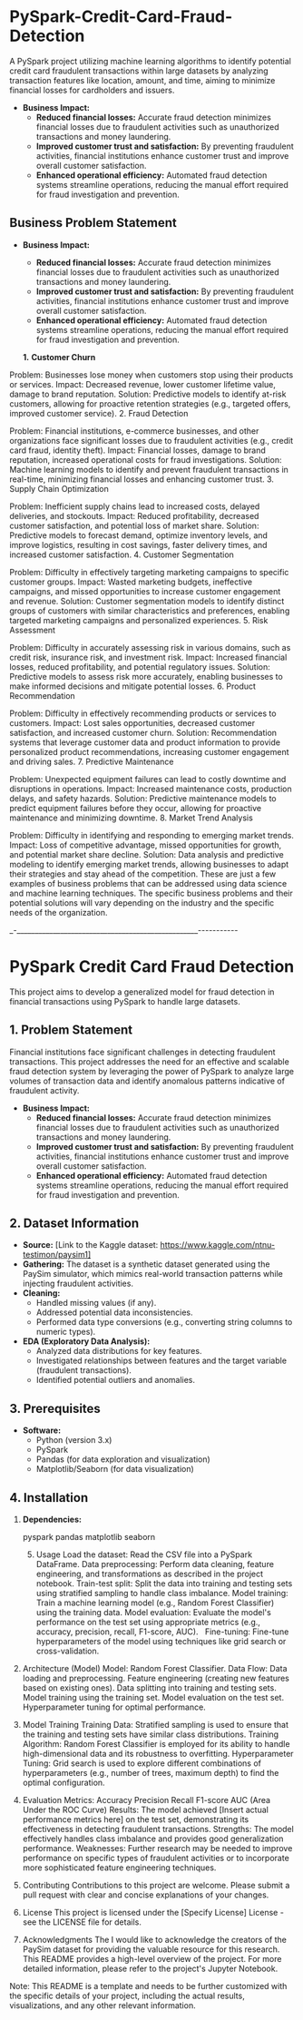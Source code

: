 # PySpark-Credit-Card-Fraud-Detection
A PySpark project utilizing machine learning algorithms to identify potential credit card fraudulent transactions within large datasets by analyzing transaction features like location, amount, and time, aiming to minimize financial losses for cardholders and issuers. 

* **Business Impact:** 
    * **Reduced financial losses:** Accurate fraud detection minimizes financial losses due to fraudulent activities such as unauthorized transactions and money laundering.
    * **Improved customer trust and satisfaction:** By preventing fraudulent activities, financial institutions enhance customer trust and improve overall customer satisfaction.
    * **Enhanced operational efficiency:** Automated fraud detection systems streamline operations, reducing the manual effort required for fraud investigation and prevention.
 
      
## Business Problem Statement

* **Business Impact:** 
    * **Reduced financial losses:** Accurate fraud detection minimizes financial losses due to fraudulent activities such as unauthorized transactions and money laundering.
    * **Improved customer trust and satisfaction:** By preventing fraudulent activities, financial institutions enhance customer trust and improve overall customer satisfaction.
    * **Enhanced operational efficiency:** Automated fraud detection systems streamline operations, reducing the manual effort required for fraud investigation and prevention.


    **1.** **Customer Churn**

Problem: Businesses lose money when customers stop using their products or services.
Impact: Decreased revenue, lower customer lifetime value, damage to brand reputation.
Solution: Predictive models to identify at-risk customers, allowing for proactive retention strategies (e.g., targeted offers, improved customer service).
2. Fraud Detection

Problem: Financial institutions, e-commerce businesses, and other organizations face significant losses due to fraudulent activities (e.g., credit card fraud, identity theft).
Impact: Financial losses, damage to brand reputation, increased operational costs for fraud investigations.
Solution: Machine learning models to identify and prevent fraudulent transactions in real-time, minimizing financial losses and enhancing customer trust.
3. Supply Chain Optimization

Problem: Inefficient supply chains lead to increased costs, delayed deliveries, and stockouts.
Impact: Reduced profitability, decreased customer satisfaction, and potential loss of market share.
Solution: Predictive models to forecast demand, optimize inventory levels, and improve logistics, resulting in cost savings, faster delivery times, and increased customer satisfaction.
4. Customer Segmentation

Problem: Difficulty in effectively targeting marketing campaigns to specific customer groups.
Impact: Wasted marketing budgets, ineffective campaigns, and missed opportunities to increase customer engagement and revenue.
Solution: Customer segmentation models to identify distinct groups of customers with similar characteristics and preferences, enabling targeted marketing campaigns and personalized experiences.
5. Risk Assessment

Problem: Difficulty in accurately assessing risk in various domains, such as credit risk, insurance risk, and investment risk.
Impact: Increased financial losses, reduced profitability, and potential regulatory issues.
Solution: Predictive models to assess risk more accurately, enabling businesses to make informed decisions and mitigate potential losses.
6. Product Recommendation

Problem: Difficulty in effectively recommending products or services to customers.
Impact: Lost sales opportunities, decreased customer satisfaction, and increased customer churn.
Solution: Recommendation systems that leverage customer data and product information to provide personalized product recommendations, increasing customer engagement and driving sales.
7. Predictive Maintenance

Problem: Unexpected equipment failures can lead to costly downtime and disruptions in operations.
Impact: Increased maintenance costs, production delays, and safety hazards.
Solution: Predictive maintenance models to predict equipment failures before they occur, allowing for proactive maintenance and minimizing downtime.
8. Market Trend Analysis

Problem: Difficulty in identifying and responding to emerging market trends.
Impact: Loss of competitive advantage, missed opportunities for growth, and potential market share decline.
Solution: Data analysis and predictive modeling to identify emerging market trends, allowing businesses to adapt their strategies and stay ahead of the competition.
These are just a few examples of business problems that can be addressed using data science and machine learning techniques. The specific business problems and their potential solutions will vary depending on the industry and the specific needs of the organization.

_-__________________________________________________-----------
# PySpark Credit Card Fraud Detection

This project aims to develop a generalized model for fraud detection in financial transactions using PySpark to handle large datasets. 

## 1. Problem Statement

Financial institutions face significant challenges in detecting fraudulent transactions. This project addresses the need for an effective and scalable fraud detection system by leveraging the power of PySpark to analyze large volumes of transaction data and identify anomalous patterns indicative of fraudulent activity. 

* **Business Impact:** 
    * **Reduced financial losses:** Accurate fraud detection minimizes financial losses due to fraudulent activities such as unauthorized transactions and money laundering.
    * **Improved customer trust and satisfaction:** By preventing fraudulent activities, financial institutions enhance customer trust and improve overall customer satisfaction.
    * **Enhanced operational efficiency:** Automated fraud detection systems streamline operations, reducing the manual effort required for fraud investigation and prevention.

## 2. Dataset Information

* **Source:** [Link to the Kaggle dataset: https://www.kaggle.com/ntnu-testimon/paysim1]
* **Gathering:** The dataset is a synthetic dataset generated using the PaySim simulator, which mimics real-world transaction patterns while injecting fraudulent activities. 
* **Cleaning:** 
    * Handled missing values (if any).
    * Addressed potential data inconsistencies.
    * Performed data type conversions (e.g., converting string columns to numeric types).
* **EDA (Exploratory Data Analysis):**
    * Analyzed data distributions for key features.
    * Investigated relationships between features and the target variable (fraudulent transactions).
    * Identified potential outliers and anomalies.

## 3. Prerequisites

* **Software:**
    * Python (version 3.x)
    * PySpark
    * Pandas (for data exploration and visualization)
    * Matplotlib/Seaborn (for data visualization)
  
## 4. Installation

1. **Dependencies:**

   pyspark
   pandas
   matplotlib
   seaborn


   5. Usage
Load the dataset: Read the CSV file into a PySpark DataFrame.
Data preprocessing: Perform data cleaning, feature engineering, and transformations as described in the project notebook.
Train-test split: Split the data into training and testing sets using stratified sampling to handle class imbalance.
Model training: Train a machine learning model (e.g., Random Forest Classifier) using the training data.
Model evaluation: Evaluate the model's performance on the test set using appropriate metrics (e.g., accuracy, precision, recall, F1-score, AUC).   
Fine-tuning: Fine-tune hyperparameters of the model using techniques like grid search or cross-validation.
6. Architecture (Model)
Model: Random Forest Classifier.
Data Flow:
Data loading and preprocessing.
Feature engineering (creating new features based on existing ones).
Data splitting into training and testing sets.
Model training using the training set.
Model evaluation on the test set.
Hyperparameter tuning for optimal performance.
7. Model Training
Training Data: Stratified sampling is used to ensure that the training and testing sets have similar class distributions.
Training Algorithm: Random Forest Classifier is employed for its ability to handle high-dimensional data and its robustness to overfitting.
Hyperparameter Tuning: Grid search is used to explore different combinations of hyperparameters (e.g., number of trees, maximum depth) to find the optimal configuration.
8. Evaluation
Metrics:
Accuracy
Precision
Recall
F1-score
AUC (Area Under the ROC Curve)
Results: The model achieved [Insert actual performance metrics here] on the test set, demonstrating its effectiveness in detecting fraudulent transactions.
Strengths: The model effectively handles class imbalance and provides good generalization performance.
Weaknesses: Further research may be needed to improve performance on specific types of fraudulent activities or to incorporate more sophisticated feature engineering techniques.
9. Contributing
Contributions to this project are welcome. Please submit a pull request with clear and concise explanations of your changes.

10. License
This project is licensed under the [Specify License] License - see the LICENSE file for details.

11. Acknowledgments
The I would like to acknowledge the creators of the PaySim dataset for providing the valuable resource for this research.
This README provides a high-level overview of the project. For more detailed information, please refer to the project's Jupyter Notebook.

Note: This README is a template and needs to be further customized with the specific details of your project, including the actual results, visualizations, and any other relevant information.














